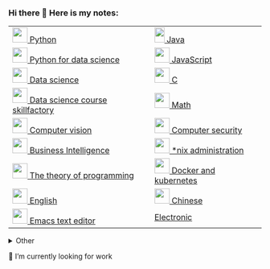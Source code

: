 ### Hi there 👋 Here is my notes:
|  |  |
| --- | --- |
| [<img src="https://www.python.org/static/favicon.ico" width="30" height="30"> Python](https://anoncheg1.github.io/yet_another_insignificant_programming_notes/python.html)   |  [<img src="https://upload.wikimedia.org/wikipedia/en/thumb/3/30/Java_programming_language_logo.svg/131px-Java_programming_language_logo.svg.png" width="20" height="30"> Java](https://anoncheg1.github.io/yet_another_insignificant_programming_notes/java.html)  |
| [<img src="https://pandas.pydata.org/static/img/favicon.ico" width="30" height="30"> Python for data science](https://anoncheg1.github.io/yet_another_insignificant_programming_notes/python_ds.html)   |  [<img src="https://upload.wikimedia.org/wikipedia/commons/thumb/6/6a/JavaScript-logo.png/240px-JavaScript-logo.png" width="30" height="30"> JavaScript](https://anoncheg1.github.io/yet_another_insignificant_programming_notes/javascript.html)  |
| [<img src="https://datascience.eu/wp-content/uploads/2019/12/cropped-data-science-46-1170621-3-32x32.png" width="30" height="30"> Data science](https://anoncheg1.github.io/yet_another_insignificant_programming_notes/data_science.html)   |  [<img src="https://upload.wikimedia.org/wikipedia/commons/thumb/1/18/C_Programming_Language.svg/217px-C_Programming_Language.svg.png" width="30" height="30"> C](https://anoncheg1.github.io/yet_another_insignificant_programming_notes/c.html)  |
| [<img src="https://static.tildacdn.com/tild3338-3936-4966-b936-663163356536/photo.ico" width="30" height="30"> Data science course skillfactory](https://anoncheg1.github.io/yet_another_insignificant_programming_notes/data_science_course.html)   |  [<img src="https://octave.sourceforge.io/interval/package_doc/image/interval-sombrero.m.png" width="30" height="30"> Math](https://anoncheg1.github.io/yet_another_insignificant_programming_notes/math.html)  |
| [<img src="https://opencv.org/wp-content/uploads/2020/07/cropped-Fav-32x32.png" width="30" height="30">  Computer vision](https://anoncheg1.github.io/yet_another_insignificant_programming_notes/vision.html)   |  [<img src="https://upload.wikimedia.org/wikipedia/commons/thumb/a/a4/%E9%BB%91-bronze.svg/240px-%E9%BB%91-bronze.svg.png" width="30" height="30"> Computer security](https://anoncheg1.github.io/yet_another_insignificant_programming_notes/hacking.html)  |
| [<img src="https://www.techtarget.com/favicon.ico" width="30" height="30"> Business Intelligence](https://anoncheg1.github.io/yet_another_insignificant_programming_notes/BI.html)   |  [<img src="https://www.gentoo.org/assets/img/logo/icon-192.png" width="30" height="30"> *nix administration](https://anoncheg1.github.io/yet_another_insignificant_programming_notes/nix.html)  |
| [<img src="https://www.all-about-psychology.com/xfavicon-57x57.png.pagespeed.ic.as5i1Fs2tT.webp" width="30" height="30"> The theory of programming](https://anoncheg1.github.io/yet_another_insignificant_programming_notes/Theory.html)   |  [<img src="https://www.docker.com/favicon.ico" width="30" height="30"> Docker and kubernetes](https://anoncheg1.github.io/yet_another_insignificant_programming_notes/docker_and_k8s.html)  |
| [<img src="https://www.urbandictionary.com/favicon.ico" width="30" height="30"> English](https://anoncheg1.github.io/yet_another_insignificant_programming_notes/english.html) | [<img src="https://www.lindamandarin.com.sg/wp-content/uploads/2021/02/linda-m-favicon.png" width="30" height="30"> Chinese](https://anoncheg1.github.io/yet_another_insignificant_programming_notes/chinese.html) |
| [<img src="https://www.gnu.org/software/emacs/images/emacs.png" width="30" height="30"> Emacs text editor](https://anoncheg1.github.io/yet_another_insignificant_programming_notes/emacsh.html) | [Electronic](https://anoncheg1.github.io/yet_another_insignificant_programming_notes/electronic.html) |

<details><summary>Other</summary>
<p>

[Spanish](https://anoncheg1.github.io/yet_another_insignificant_programming_notes/spanish.html)

[Lisp](https://anoncheg1.github.io/yet_another_insignificant_programming_notes/lisp.html)
  
[html](https://anoncheg1.github.io/yet_another_insignificant_programming_notes/html.html)  

[php](https://anoncheg1.github.io/yet_another_insignificant_programming_notes/php.html)
  
[git](https://anoncheg1.github.io/yet_another_insignificant_programming_notes/git.html)
  
[Loginom Machine Learning](https://anoncheg1.github.io/yet_another_insignificant_programming_notes/Loginom.html)
  
[Stock trading](https://anoncheg1.github.io/yet_another_insignificant_programming_notes/broker.html)

</p>
</details>


🔭 I’m currently looking for work

<!--
- 🔭 I’m currently working on ... search for work
- 🌱 I’m currently learning ... data science
- 👯 I’m looking to collaborate on ... data science
- 💬 Ask me about ... Emacs
- 😄 Pronouns: ...
- ⚡ Fun fact: ...
-->
